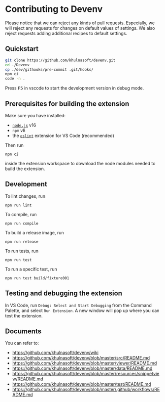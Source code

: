 # Contributing to Devenv

Please notice that we can reject any kinds of pull requests. Especially, we will reject any requests for changes on default values of settings.
We also reject requests adding additional recipes to default settings.

## Quickstart

```bash
git clone https://github.com/khulnasoft/devenv.git
cd ./Devenv
cp ./dev/githooks/pre-commit .git/hooks/
npm ci
code -n .
```

Press <kbd>F5</kbd> in vscode to start the development version in debug mode.

## Prerequisites for building the extension

Make sure you have installed:

- [`node.js`](https://nodejs.org/) v16
- `npm` v8
- the [`eslint`](https://marketplace.visualstudio.com/items?itemName=dbaeumer.vscode-eslint) extension for VS Code (recommended)

Then run

    npm ci

inside the extension workspace to download the node modules needed to build the extension.

## Development

To lint changes, run

    npm run lint

To compile, run

    npm run compile

To build a release image, run

    npm run release

To run tests, run

    npm run test

To run a specific test, run

    npm run test build/fixture001

## Testing and debugging the extension

In VS Code, run `Debug: Select and Start Debugging` from the Command Palette, and select `Run Extension`. A new window will pop up where you can test the extension.

## Documents

You can refer to:

- https://github.com/khulnasoft/devenv/wiki
- https://github.com/khulnasoft/devenv/blob/master/src/README.md
- https://github.com/khulnasoft/devenv/blob/master/viewer/README.md
- https://github.com/khulnasoft/devenv/blob/master/data/README.md
- https://github.com/khulnasoft/devenv/blob/master/resources/snippetview/README.md
- https://github.com/khulnasoft/devenv/blob/master/test/README.md
- https://github.com/khulnasoft/devenv/blob/master/.github/workflows/README.md
